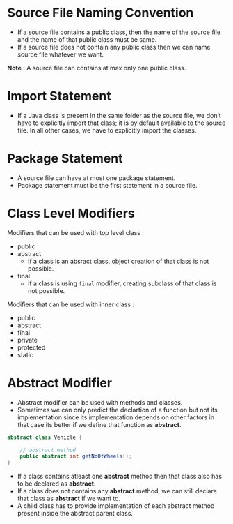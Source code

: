 # Source File Naming Convention 
- If a source file contains a public class, then the name of the source file and the name of that public class must be same.
- If a source file does not contain any public class then we can name source file whatever we want.

**Note :** A source file can contains at max only one public class.

# Import Statement
- If a Java class is present in the same folder as the source file, we don’t have to explicitly import that class; it is by default available to the source file. In all other cases, we have to explicitly import the classes.

# Package Statement
- A source file can have at most one package statement.
- Package statement must be the first statement in a source file.

# Class Level Modifiers
Modifiers that can be used with top level class :
- public 
- abstract 
    - if a class is an absract class, object creation of that class is not possible.
- final
    - if a class is using `final` modifier, creating subclass of that class is not possible.

Modifiers that can be used with inner class : 
- public
- abstract
- final
- private
- protected
- static

# Abstract Modifier 
- Abstract modifier can be used with methods and classes.
- Sometimes we can only predict the declartion of a function but not its implementation since its implementation depends on other factors in that case its better if we define that function as **abstract**.
```java
abstract class Vehicle {

    // abstract method
    public abstract int getNoOfWheels();
}
```
- If a class contains atleast one **abstract** method then that class also has to be declared as **abstract**.
- If a class does not contains any **abstract** method, we can still declare that class as **abstract** if we want to.
- A child class has to provide implementation of each abstract method present inside the abstract parent class.
